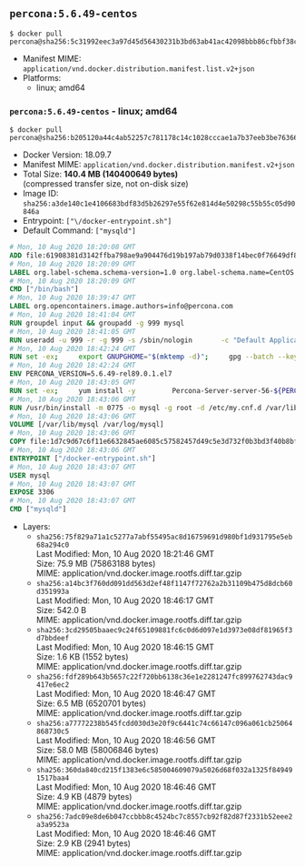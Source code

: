 ## `percona:5.6.49-centos`

```console
$ docker pull percona@sha256:5c31992eec3a97d45d56430231b3bd63ab41ac42098bbb86cfbbf38cfda7ee8c
```

-	Manifest MIME: `application/vnd.docker.distribution.manifest.list.v2+json`
-	Platforms:
	-	linux; amd64

### `percona:5.6.49-centos` - linux; amd64

```console
$ docker pull percona@sha256:b205120a44c4ab52257c781178c14c1028cccae1a7b37eeb3be763663614c9c3
```

-	Docker Version: 18.09.7
-	Manifest MIME: `application/vnd.docker.distribution.manifest.v2+json`
-	Total Size: **140.4 MB (140400649 bytes)**  
	(compressed transfer size, not on-disk size)
-	Image ID: `sha256:a3de140c1e4106683bdf83d5b26297e55f62e814d4e50298c55b55c05d90846a`
-	Entrypoint: `["\/docker-entrypoint.sh"]`
-	Default Command: `["mysqld"]`

```dockerfile
# Mon, 10 Aug 2020 18:20:08 GMT
ADD file:61908381d3142ffba798ae9a904476d19b197ab79d0338f14bec0f76649df8d4 in / 
# Mon, 10 Aug 2020 18:20:09 GMT
LABEL org.label-schema.schema-version=1.0 org.label-schema.name=CentOS Base Image org.label-schema.vendor=CentOS org.label-schema.license=GPLv2 org.label-schema.build-date=20200809 org.opencontainers.image.title=CentOS Base Image org.opencontainers.image.vendor=CentOS org.opencontainers.image.licenses=GPL-2.0-only org.opencontainers.image.created=2020-08-09 00:00:00+01:00
# Mon, 10 Aug 2020 18:20:09 GMT
CMD ["/bin/bash"]
# Mon, 10 Aug 2020 18:39:47 GMT
LABEL org.opencontainers.image.authors=info@percona.com
# Mon, 10 Aug 2020 18:41:04 GMT
RUN groupdel input && groupadd -g 999 mysql
# Mon, 10 Aug 2020 18:41:05 GMT
RUN useradd -u 999 -r -g 999 -s /sbin/nologin 		-c "Default Application User" mysql
# Mon, 10 Aug 2020 18:42:24 GMT
RUN set -ex;     export GNUPGHOME="$(mktemp -d)";     gpg --batch --keyserver ha.pool.sks-keyservers.net --recv-keys 430BDF5C56E7C94E848EE60C1C4CBDCDCD2EFD2A;     gpg --batch --export --armor 430BDF5C56E7C94E848EE60C1C4CBDCDCD2EFD2A > ${GNUPGHOME}/RPM-GPG-KEY-Percona;     rpmkeys --import ${GNUPGHOME}/RPM-GPG-KEY-Percona /etc/pki/rpm-gpg/RPM-GPG-KEY-CentOS-7;         curl -Lf -o /tmp/percona-release.rpm https://repo.percona.com/yum/percona-release-latest.noarch.rpm;     rpmkeys --checksig /tmp/percona-release.rpm;     yum install -y /tmp/percona-release.rpm;         rm -rf "$GNUPGHOME" /tmp/percona-release.rpm;     rpm --import /etc/pki/rpm-gpg/PERCONA-PACKAGING-KEY;         percona-release disable all;     percona-release enable original release
# Mon, 10 Aug 2020 18:42:24 GMT
ENV PERCONA_VERSION=5.6.49-rel89.0.1.el7
# Mon, 10 Aug 2020 18:43:05 GMT
RUN set -ex;     yum install -y         Percona-Server-server-56-${PERCONA_VERSION}         Percona-Server-tokudb-56-${PERCONA_VERSION}         jemalloc         which         policycoreutils;         yum clean all;     rm -rf /var/cache/yum /var/lib/mysql
# Mon, 10 Aug 2020 18:43:06 GMT
RUN /usr/bin/install -m 0775 -o mysql -g root -d /etc/my.cnf.d /var/lib/mysql /var/run/mysqld /docker-entrypoint-initdb.d 	&& find /etc/my.cnf /etc/my.cnf.d -name '*.cnf' -print0 		| xargs -0 grep -lZE '^(bind-address|log|user|sql_mode)' 		| xargs -rt -0 sed -Ei 's/^(bind-address|log|user|sql_mode)/#&/' 	&& sed -i '/Make sure only root/,/fi/d' /usr/bin/ps_tokudb_admin 	&& echo "thp-setting=never" >> /etc/my.cnf 	&& echo '!includedir /etc/my.cnf.d' >> /etc/my.cnf 	&& printf '[mysqld]\nskip-host-cache\nskip-name-resolve\n' > /etc/my.cnf.d/docker.cnf 	&& /usr/bin/install -m 0664 -o mysql -g root /dev/null /etc/sysconfig/mysql 	&& echo "LD_PRELOAD=/usr/lib64/libjemalloc.so.1" >> /etc/sysconfig/mysql 	&& echo "THP_SETTING=never" >> /etc/sysconfig/mysql 	&& ln -s /etc/my.cnf.d /etc/mysql 	&& chown -R mysql:root /etc/my.cnf /etc/my.cnf.d 	&& chmod -R ug+rwX /etc/my.cnf /etc/my.cnf.d
# Mon, 10 Aug 2020 18:43:06 GMT
VOLUME [/var/lib/mysql /var/log/mysql]
# Mon, 10 Aug 2020 18:43:06 GMT
COPY file:1d7c9d67c6f11e6632845ae6085c57582457d49c5e3d732f0b3bd3f40b8bf179 in /docker-entrypoint.sh 
# Mon, 10 Aug 2020 18:43:06 GMT
ENTRYPOINT ["/docker-entrypoint.sh"]
# Mon, 10 Aug 2020 18:43:07 GMT
USER mysql
# Mon, 10 Aug 2020 18:43:07 GMT
EXPOSE 3306
# Mon, 10 Aug 2020 18:43:07 GMT
CMD ["mysqld"]
```

-	Layers:
	-	`sha256:75f829a71a1c5277a7abf55495ac8d16759691d980bf1d931795e5eb68a294c0`  
		Last Modified: Mon, 10 Aug 2020 18:21:46 GMT  
		Size: 75.9 MB (75863188 bytes)  
		MIME: application/vnd.docker.image.rootfs.diff.tar.gzip
	-	`sha256:a14bc3f760dd091dd563d2ef48f1147f72762a2b31109b475d8dcb60d351993a`  
		Last Modified: Mon, 10 Aug 2020 18:46:17 GMT  
		Size: 542.0 B  
		MIME: application/vnd.docker.image.rootfs.diff.tar.gzip
	-	`sha256:3cd29505baaec9c24f65109881fc6c0d6d097e1d3973e08df81965f3d7bbdeef`  
		Last Modified: Mon, 10 Aug 2020 18:46:15 GMT  
		Size: 1.6 KB (1552 bytes)  
		MIME: application/vnd.docker.image.rootfs.diff.tar.gzip
	-	`sha256:fdf289b643b5657c22f720bb6138c36e1e2281247fc899762743dac9417e6ec2`  
		Last Modified: Mon, 10 Aug 2020 18:46:47 GMT  
		Size: 6.5 MB (6520701 bytes)  
		MIME: application/vnd.docker.image.rootfs.diff.tar.gzip
	-	`sha256:a77772238b545fcdd030d3e20f9c6441c74c66147c096a061cb25064868730c5`  
		Last Modified: Mon, 10 Aug 2020 18:46:56 GMT  
		Size: 58.0 MB (58006846 bytes)  
		MIME: application/vnd.docker.image.rootfs.diff.tar.gzip
	-	`sha256:360da840cd215f1383e6c585004609079a5026d68f032a1325f849491517baa4`  
		Last Modified: Mon, 10 Aug 2020 18:46:46 GMT  
		Size: 4.9 KB (4879 bytes)  
		MIME: application/vnd.docker.image.rootfs.diff.tar.gzip
	-	`sha256:7adc09e8de6b047ccbbb8c4524bc7c8557cb92f82d87f2331b52eee2a3a9523a`  
		Last Modified: Mon, 10 Aug 2020 18:46:46 GMT  
		Size: 2.9 KB (2941 bytes)  
		MIME: application/vnd.docker.image.rootfs.diff.tar.gzip
